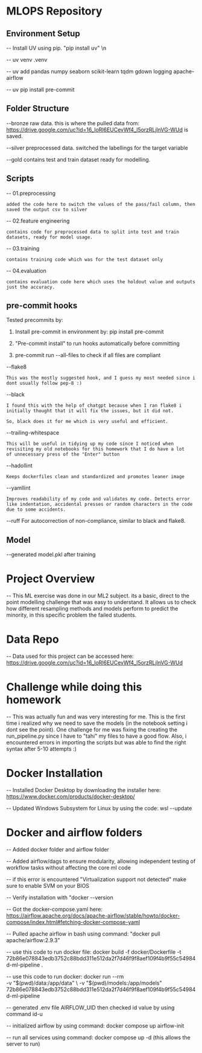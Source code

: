# MLOPS Repository

## Environment Setup
-- Install UV using pip. "pip install uv" \n

-- uv venv .venv

-- uv add pandas numpy seaborn scikit-learn tqdm gdown logging apache-airflow

-- uv pip install pre-commit

## Folder Structure

--bronze
    raw data. this is where the pulled data from: https://drive.google.com/uc?id=16_IoRl6EUCevWf4_l5orzRLjlnVG-WUd is saved.

--silver
    preprocessed data. switched the labellings for the target variable

--gold
    contains test and train dataset ready for modelling.

## Scripts
-- 01.preprocessing

    added the code here to switch the values of the pass/fail column, then saved the output csv to silver

-- 02.feature engineering

    contains code for preprocessed data to split into test and train datasets, ready for model usage.

-- 03.training

    contains training code which was for the test dataset only

-- 04.evaluation

    contains evaluation code here which uses the holdout value and outputs just the accuracy.

## pre-commit hooks

Tested precommits by:

1. Install pre-commit in environment by: pip install pre-commit

2. "Pre-commit install" to run hooks automatically before committing

3. pre-commit run --all-files to check if all files are compliant


--flake8

    This was the mostly suggested hook, and I guess my most needed since i dont usually follow pep-8 :)

--black

    I found this with the help of chatgpt because when I ran flake8 i initially thought that it will fix the issues, but it did not.

    So, black does it for me which is very useful and efficient.

--trailing-whitespace

    This will be useful in tidying up my code since I noticed when revisiting my old notebooks for this homework that I do have a lot
    of unnecessary press of the "Enter" button

--hadollint

    Keeps dockerfiles clean and standardized and promotes leaner image

--yamllint

    Improves readability of my code and validates my code. Detects error like indentation, accidental presses or random characters in the code due to some accidents.

--ruff
    For autocorrection of non-compliance, similar to black and flake8.
## Model

--generated model.pkl after training


# Project Overview

-- This ML exercise was done in our ML2 subject. its a basic, direct to the point modelling challenge that was easy to understand. It allows us to check how different resampling
methods and models perform to predict the minority, in this specific problem the failed students.

# Data Repo

-- Data used for this project can be accessed here: https://drive.google.com/uc?id=16_IoRl6EUCevWf4_l5orzRLjlnVG-WUd

# Challenge while doing this homework

-- This was actually fun and was very interesting for me. This is the first time i realized why we need to save the models (in the notebook setting i dont see the point).
One challenge for me was fixing the creating the run_pipeline.py since I have to "tahi" my files to have a good flow. Also, i encountered errors in importing the scripts but was able to find the right syntax after 5-10 attempts :)

# Docker Installation

-- Installed Docker Desktop by downloading the installer here: https://www.docker.com/products/docker-desktop/

-- Updated Windows Subsystem for Linux by using the code: wsl --update

# Docker and airflow folders

-- Added docker folder and airflow folder

-- Added airflow/dags to ensure modularity, allowing independent testing of workflow tasks without affecting the core ml code

-- if this error is encountered "Virtualization support not detected" make sure to enable SVM on your BIOS

-- Verify installation with "docker --version

-- Got the docker-compose.yaml here: https://airflow.apache.org/docs/apache-airflow/stable/howto/docker-compose/index.html#fetching-docker-compose-yaml

-- Pulled apache airflow in bash using command: "docker pull apache/airflow:2.9.3"

-- use this code to run docker file: docker build -f docker/Dockerfile -t 72b86e078843edb3752c88bdd311e512da2f7d46f9f8aef109f4b9f55c54984d-ml-pipeline .

-- use this code to run docker: docker run --rm \
  -v "$(pwd)/data:/app/data" \
  -v "$(pwd)/models:/app/models" \
  72b86e078843edb3752c88bdd311e512da2f7d46f9f8aef109f4b9f55c54984d-ml-pipeline

-- generated .env file AIRFLOW_UID then checked id value by using command id-u

-- initialized airflow by using command: docker compose up airflow-init

-- run all services using command: docker compose up -d (this allows the server to run)